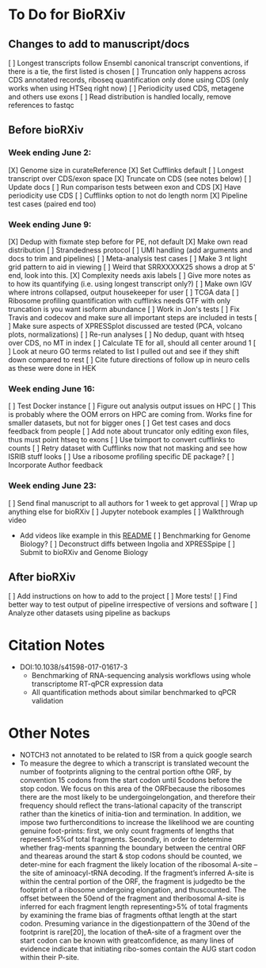 # To Do for BioRXiv

## Changes to add to manuscript/docs
[ ] Longest transcripts follow Ensembl canonical transcript conventions, if there is a tie, the first listed is chosen
[ ] Truncation only happens across CDS annotated records, riboseq quantification only done using CDS (only works when using HTSeq right now)
[ ] Periodicity used CDS, metagene and others use exons
[ ] Read distribution is handled locally, remove references to fastqc

## Before bioRXiv
### Week ending June 2:
[X] Genome size in curateReference
[X] Set Cufflinks default
[ ] Longest transcript over CDS/exon space
  [X] Truncate on CDS (see notes below)
  [ ] Update docs
  [ ] Run comparison tests between exon and CDS
  [X] Have periodicity use CDS
[ ] Cufflinks option to not do length norm
[X] Pipeline test cases (paired end too)


### Week ending June 9:
[X] Dedup with fixmate step before for PE, not default
[X] Make own read distribution
[ ] Strandedness protocol
[ ] UMI handling (add arguments and docs to trim and pipelines)
[ ] Meta-analysis test cases
  [ ] Make 3 nt light grid pattern to aid in viewing
  [ ] Weird that SRRXXXXX25 shows a drop at 5' end, look into this.
  [X] Complexity needs axis labels
  [ ] Give more notes as to how its quantifying (i.e. using longest transcript only?)
[ ] Make own IGV where introns collapsed, output housekeeper for user
[ ] TCGA data
[ ] Ribosome profiling quantification with cufflinks needs GTF with only truncation is you want isoform abundance
[ ] Work in Jon's tests
[ ] Fix Travis and codecov and make sure all important steps are included in tests
[ ] Make sure aspects of XPRESSplot discussed are tested (PCA, volcano plots, normalizations)
[ ] Re-run analyses
  [ ] No dedup, quant with htseq over CDS, no MT in index
  [ ] Calculate TE for all, should all center around 1
  [ ] Look at neuro GO terms related to list I pulled out and see if they shift down compared to rest
  [ ] Cite future directions of follow up in neuro cells as these were done in HEK


### Week ending June 16:
[ ] Test Docker instance
[ ] Figure out analysis output issues on HPC
  [ ] This is probably where the OOM errors on HPC are coming from. Works fine for smaller datasets, but not for bigger ones
[ ] Get test cases and docs feedback from people
[ ] Add note about truncator only editing exon files, thus must point htseq to exons
[ ] Use tximport to convert cufflinks to counts
[ ] Retry dataset with Cufflinks now that not masking and see how ISRIB stuff looks
[ ] Use a ribosome profiling specific DE package?
[ ] Incorporate Author feedback

### Week ending June 23:
[ ] Send final manuscript to all authors for 1 week to get approval
[ ] Wrap up anything else for bioRXiv
[ ] Jupyter notebook examples
[ ] Walkthrough video
  - Add videos like example in this [README](https://github.com/manubot/manubot)
[ ] Benchmarking for Genome Biology?
[ ] Deconstruct diffs between Ingolia and XPRESSpipe
[ ] Submit to bioRXiv and Genome Biology

## After bioRXiv
[ ] Add instructions on how to add to the project
[ ] More tests!
  [ ] Find better way to test output of pipeline irrespective of versions and software
[ ] Analyze other datasets using pipeline as backups


# Citation Notes
- DOI:10.1038/s41598-017-01617-3
  - Benchmarking of RNA-sequencing analysis workflows using whole transcriptome RT-qPCR expression data
  - All quantification methods about similar benchmarked to qPCR validation

# Other Notes
- NOTCH3 not annotated to be related to ISR from a quick google search
- To measure the degree to which a transcript is translated wecount the number of footprints aligning to the central portion ofthe ORF, by convention 15 codons from the start codon until 5codons before the stop codon. We focus on this area of the ORFbecause the ribosomes there are the most likely to be undergoingelongation, and therefore their frequency should reflect the trans-lational capacity of the transcript rather than the kinetics of initia-tion and termination. In addition, we impose two furtherconditions to increase the likelihood we are counting genuine foot-prints: first, we only count fragments of lengths that represent>5%of total fragments. Secondly, in order to determine whether frag-ments spanning the boundary between the central ORF and theareas around the start & stop codons should be counted, we deter-mine for each fragment the likely location of the ribosomal A-site –the site of aminoacyl-tRNA decoding. If the fragment’s inferred A-site is within the central portion of the ORF, the fragment is judgedto be the footprint of a ribosome undergoing elongation, and thuscounted. The offset between the 50end of the fragment and theribosomal A-site is inferred for each fragment length representing>5% of total fragments by examining the frame bias of fragments ofthat length at the start codon. Presuming variance in the digestionpattern of the 30end of the footprint is rare[20], the location of theA-site of a fragment over the start codon can be known with greatconfidence, as many lines of evidence indicate that initiating ribo-somes contain the AUG start codon within their P-site.
